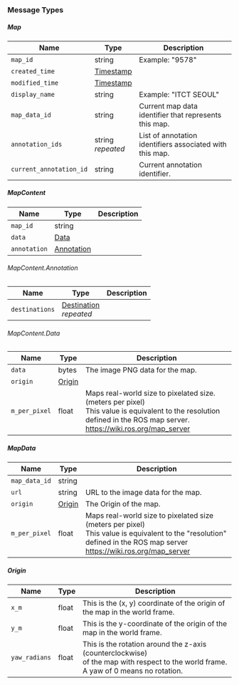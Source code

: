 

### Message Types

##### Map

| Name | Type | Description |
|------|------|-------------|
| `map_id` | string | Example: "9578" |
| `created_time` | [Timestamp](https://protobuf.dev/reference/protobuf/google.protobuf/#timestamp) |  |
| `modified_time` | [Timestamp](https://protobuf.dev/reference/protobuf/google.protobuf/#timestamp) |  |
| `display_name` | string | Example: "ITCT SEOUL" |
| `map_data_id` | string | Current map data identifier that represents this map. |
| `annotation_ids` | string<br>*repeated* | List of annotation identifiers associated with this map. |
| `current_annotation_id` | string | Current annotation identifier. |

##### MapContent

| Name | Type | Description |
|------|------|-------------|
| `map_id` | string |  |
| `data` | [Data](#mapcontentdata) |  |
| `annotation` | [Annotation](Annotation.md#annotation) |  |

###### MapContent.Annotation

| Name | Type | Description |
|------|------|-------------|
| `destinations` | [Destination](Annotation.md#destination)<br>*repeated* |  |

###### MapContent.Data

| Name | Type | Description |
|------|------|-------------|
| `data` | bytes | The image PNG data for the map. |
| `origin` | [Origin](#origin) |  |
| `m_per_pixel` | float | Maps real-world size to pixelated size. (meters per pixel)<br>This value is equivalent to the resolution defined in the ROS map server. <br>https://wiki.ros.org/map_server |

##### MapData

| Name | Type | Description |
|------|------|-------------|
| `map_data_id` | string |  |
| `url` | string | URL to the image data for the map. |
| `origin` | [Origin](#origin) | The Origin of the map. |
| `m_per_pixel` | float | Maps real-world size to pixelated size (meters per pixel)<br>This value is equivalent to the "resolution" defined in the ROS map server <br>https://wiki.ros.org/map_server |

##### Origin

| Name | Type | Description |
|------|------|-------------|
| `x_m` | float | This is the (x, y) coordinate of the origin of the map in the world frame. |
| `y_m` | float | This is the y-coordinate of the origin of the map in the world frame. |
| `yaw_radians` | float | This is the rotation around the z-axis (counterclockwise)<br>of the map with respect to the world frame. A yaw of 0 means no rotation. |
